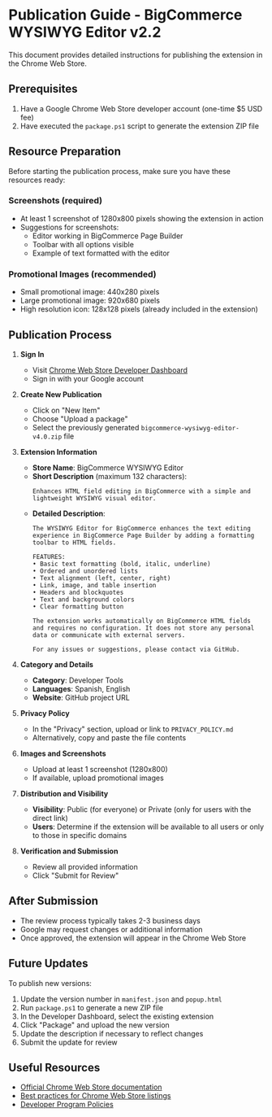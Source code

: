 # Publication Guide - BigCommerce WYSIWYG Editor v2.2

This document provides detailed instructions for publishing the extension in the Chrome Web Store.

## Prerequisites

1. Have a Google Chrome Web Store developer account (one-time $5 USD fee)
2. Have executed the `package.ps1` script to generate the extension ZIP file

## Resource Preparation

Before starting the publication process, make sure you have these resources ready:

### Screenshots (required)
- At least 1 screenshot of 1280x800 pixels showing the extension in action
- Suggestions for screenshots:
  - Editor working in BigCommerce Page Builder
  - Toolbar with all options visible
  - Example of text formatted with the editor

### Promotional Images (recommended)
- Small promotional image: 440x280 pixels
- Large promotional image: 920x680 pixels
- High resolution icon: 128x128 pixels (already included in the extension)

## Publication Process

1. **Sign In**
   - Visit [Chrome Web Store Developer Dashboard](https://chrome.google.com/webstore/devconsole/)
   - Sign in with your Google account

2. **Create New Publication**
   - Click on "New Item"
   - Choose "Upload a package"
   - Select the previously generated `bigcommerce-wysiwyg-editor-v4.0.zip` file

3. **Extension Information**
   - **Store Name**: BigCommerce WYSIWYG Editor
   - **Short Description** (maximum 132 characters):
     ```
     Enhances HTML field editing in BigCommerce with a simple and lightweight WYSIWYG visual editor.
     ```
   - **Detailed Description**:
     ```
     The WYSIWYG Editor for BigCommerce enhances the text editing experience in BigCommerce Page Builder by adding a formatting toolbar to HTML fields.

     FEATURES:
     • Basic text formatting (bold, italic, underline)
     • Ordered and unordered lists
     • Text alignment (left, center, right)
     • Link, image, and table insertion
     • Headers and blockquotes
     • Text and background colors
     • Clear formatting button
     
     The extension works automatically on BigCommerce HTML fields and requires no configuration. It does not store any personal data or communicate with external servers.

     For any issues or suggestions, please contact via GitHub.
     ```

4. **Category and Details**
   - **Category**: Developer Tools
   - **Languages**: Spanish, English
   - **Website**: GitHub project URL

5. **Privacy Policy**
   - In the "Privacy" section, upload or link to `PRIVACY_POLICY.md`
   - Alternatively, copy and paste the file contents

6. **Images and Screenshots**
   - Upload at least 1 screenshot (1280x800)
   - If available, upload promotional images

7. **Distribution and Visibility**
   - **Visibility**: Public (for everyone) or Private (only for users with the direct link)
   - **Users**: Determine if the extension will be available to all users or only to those in specific domains

8. **Verification and Submission**
   - Review all provided information
   - Click "Submit for Review"

## After Submission

- The review process typically takes 2-3 business days
- Google may request changes or additional information
- Once approved, the extension will appear in the Chrome Web Store

## Future Updates

To publish new versions:
1. Update the version number in `manifest.json` and `popup.html`
2. Run `package.ps1` to generate a new ZIP file
3. In the Developer Dashboard, select the existing extension
4. Click "Package" and upload the new version
5. Update the description if necessary to reflect changes
6. Submit the update for review

## Useful Resources

- [Official Chrome Web Store documentation](https://developer.chrome.com/docs/webstore/)
- [Best practices for Chrome Web Store listings](https://developer.chrome.com/docs/webstore/best_practices/)
- [Developer Program Policies](https://developer.chrome.com/docs/webstore/program_policies/) 
